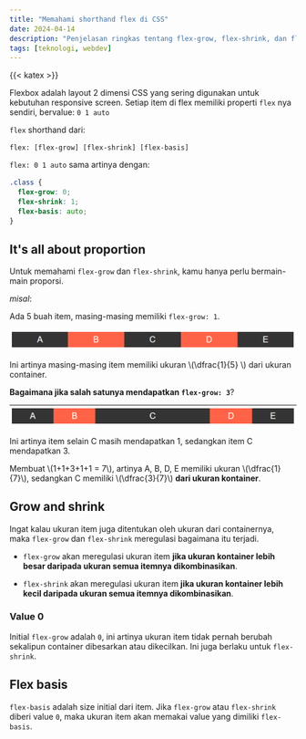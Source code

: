 ```yaml
---
title: "Memahami shorthand flex di CSS"
date: 2024-04-14
description: "Penjelasan ringkas tentang flex-grow, flex-shrink, dan flex-basis"
tags: [teknologi, webdev]
---
```


{{< katex >}}

Flexbox adalah layout 2 dimensi CSS yang sering digunakan untuk kebutuhan responsive screen. Setiap item di flex memiliki properti `flex` nya sendiri, bervalue: `0 1 auto`

`flex` shorthand dari:

```plain
flex: [flex-grow] [flex-shrink] [flex-basis]
```

`flex: 0 1 auto` sama artinya dengan:

```css
.class {
  flex-grow: 0;
  flex-shrink: 1;
  flex-basis: auto;
}
```

## It's all about proportion

Untuk memahami `flex-grow` dan `flex-shrink`, kamu hanya perlu bermain-main proporsi.

*misal*:

Ada 5 buah item, masing-masing memiliki `flex-grow: 1`.

![img01](./img/img01.png "Lima buah item")

Ini artinya masing-masing item memiliki ukuran \\(\dfrac{1}{5} \\) dari ukuran container.

**Bagaimana jika salah satunya mendapatkan `flex-grow: 3`**?

![img01](./img/img02.png "C mendapatkan `flex-grow: 3`")

Ini artinya item selain C masih mendapatkan 1, sedangkan item C mendapatkan 3.

Membuat \\(1+1+3+1+1 = 7\\), artinya A, B, D, E memiliki ukuran \\(\dfrac{1}{7}\\), sedangkan C memiliki \\(\dfrac{3}{7}\\) **dari ukuran kontainer**.

## Grow and shrink

Ingat kalau ukuran item juga ditentukan oleh ukuran dari containernya, maka `flex-grow` dan `flex-shrink` meregulasi bagaimana itu terjadi.

- `flex-grow` akan meregulasi ukuran item **jika ukuran kontainer lebih besar daripada ukuran semua itemnya dikombinasikan**.

- `flex-shrink` akan meregulasi ukuran item **jika ukuran kontainer lebih kecil daripada ukuran semua itemnya dikombinasikan**.

### Value 0

Initial `flex-grow` adalah `0`, ini artinya ukuran item tidak pernah berubah sekalipun container dibesarkan atau dikecilkan. Ini juga berlaku untuk `flex-shrink`.

## Flex basis

`flex-basis` adalah size initial dari item. Jika `flex-grow` atau `flex-shrink` diberi value `0`, maka ukuran item akan memakai value yang dimiliki `flex-basis`.